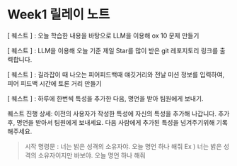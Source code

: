 # Week1 릴레이 노트

[ 퀘스트 ] : 오늘 학습한 내용을 바탕으로 LLM을 이용해 ox 10 문제 만들기

[ 퀘스트 ] : LLM을 이용해 오늘 기준 제일 Star를 많이 받은 git 레포지토리 링크를 출력합니다.

[ 퀘스트 ] : 길라잡이 때 나오는 피어피드백때 얘깃거리와 전날 미션 정보를 입력하여, 피어 피드백 시간에 토론 거리 만들기

[ 퀘스트 ] : 하루에 한번씩 특성을 추가한 다음, 명언을 받아 팀원에게 보내기.

퀘스트 진행 상세: 이전의 사용자가 작성한 특성에 자신의 특성을 추가해 나갑니다. 추가후, 명언을 받아서 팀원에게 보내세요. 다음 사람에게 추가된 특성을 넘겨주기위해 기록해주세요.

> 시작 명령문 : 너는 밝은 성격의 소유자야. 오늘 명언 하나 해줘
> Ex ) 너는 밝은 성격의 소유자이지만 바보야. 오늘 명언 하나 해줘
